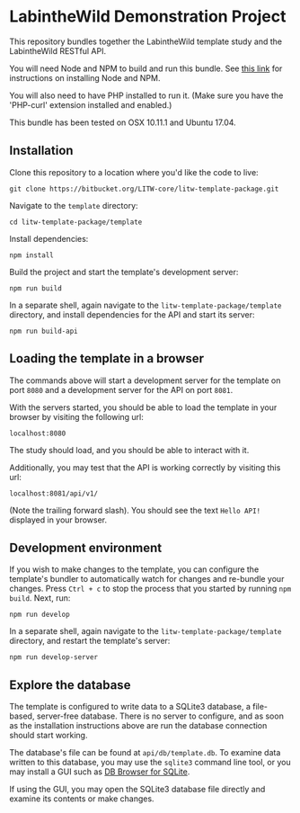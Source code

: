 # LabintheWild Demonstration Project

This repository bundles together the LabintheWild template study and the LabintheWild RESTful API.

You will need Node and NPM to build and run this bundle. See [this link](https://nodejs.org/en/) for instructions on installing Node and NPM. 

You will also need to have PHP installed to run it. (Make sure you have the 'PHP-curl' extension installed and enabled.)

This bundle has been tested on OSX 10.11.1 and Ubuntu 17.04.

## Installation 

Clone this repository to a location where you'd like the code to live:
```
git clone https://bitbucket.org/LITW-core/litw-template-package.git
```
Navigate to the `template` directory:
```
cd litw-template-package/template
```
Install dependencies:
```
npm install
```
Build the project and start the template's development server:
```
npm run build
```
In a separate shell, again navigate to the `litw-template-package/template` directory, and install dependencies for the API and start its server:
```
npm run build-api
```

## Loading the template in a browser

The commands above will start a development server for the template on port `8080` and a development server for the API on port `8081`.

With the servers started, you should be able to load the template in your browser by visiting the following url:
```
localhost:8080
```
The study should load, and you should be able to interact with it.

Additionally, you may test that the API is working correctly by visiting this url:
```
localhost:8081/api/v1/
```
(Note the trailing forward slash). You should see the text `Hello API!` displayed in your browser.


## Development environment
If you wish to make changes to the template, you can configure the template's bundler to automatically watch for changes and re-bundle your changes. Press `Ctrl + c` to stop the process that you started by running `npm build`. Next, run:
```
npm run develop
```
In a separate shell, again navigate to the `litw-template-package/template` directory, and restart the template's server:
```
npm run develop-server
```

## Explore the database

The template is configured to write data to a SQLite3 database, a file-based, server-free database. There is no server to configure, and as soon as the installation instructions above are run the database connection should start working. 

The database's file can be found at `api/db/template.db`. To examine data written to this database, you may use the `sqlite3` command line tool, or you may install a GUI such as [DB Browser for SQLite](http://sqlitebrowser.org/).

If using the GUI, you may open the SQLite3 database file directly and examine its contents or make changes.